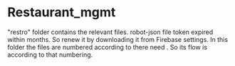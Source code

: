 # Restaurant_mgmt
"restro" folder contains the relevant files.
robot-json file token expired within months. So renew it by downloading it from Firebase settings.
In this folder the files are numbered according to there need . So its flow is according to that numbering.
